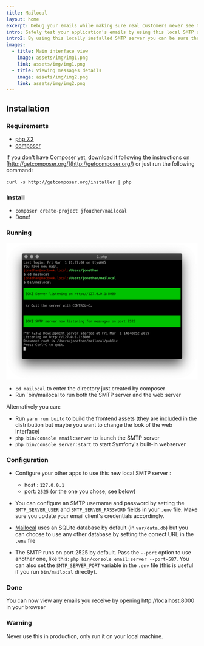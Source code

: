 ```yaml
---
title: Mailocal
layout: home
excerpt: Debug your emails while making sure real customers never see them.
intro: Safely test your application's emails by using this local SMTP server and viewing the results in the web interface.
intro2: By using this locally installed SMTP server you can be sure that your real customers will never see your test emails! However you can see all of them by simply opening the provided interface in any browser.
images:
  - title: Main interface view
    image: assets/img/img1.png
    link: assets/img/img1.png
  - title: Viewing messages details
    image: assets/img/img2.png
    link: assets/img/img2.png
---
```



## Installation

### Requirements

- [php 7.2](https://php.net)
- [composer](https://getcomposer.org)

If you don't have Composer yet, download it following the instructions on [http://getcomposer.org/](http://getcomposer.org/) or just run the following command:

    curl -s http://getcomposer.org/installer | php


### Install

- `composer create-project jfoucher/mailocal`
- Done!

### Running

<img src="assets/img/console.png" alt="drawing" width="782" align="center" />


- `cd mailocal` to enter the directory just created by composer
- Run `bin/mailocal to run both the SMTP server and the web server


Alternatively you can:

- Run `yarn run build` to build the frontend assets (they are included in the distribution but maybe you want to change the look of the web interface)
- `php bin/console email:server` to launch the SMTP server
- `php bin/console server:start` to start Symfony's built-in webserver

### Configuration

- Configure your other apps to use this new local SMTP server : 
  - host : `127.0.0.1`
  - port: `2525` (or the one you chose, see below)
  
- You can configure an SMTP username and password by setting the `SMTP_SERVER_USER` and `SMTP_SERVER_PASSWORD`
 fields in your `.env` file. Make sure you update your email client's credentials accordingly.
- [Mailocal](/) uses an SQLite database by default (in `var/data.db`) but you can choose to use any other database by setting the correct URL in the `.env` file
- The SMTP runs on port 2525 by default. Pass the `--port` option to use another one, like this: `php bin/console email:server --port=587`. You can also set the `SMTP_SERVER_PORT` variable in the `.env` file (this is useful if you run `bin/mailocal` directly).
 
### Done

You can now view any emails you receive by opening http://localhost:8000 in your browser
  
### Warning

Never use this in production, only run it on your local machine.

